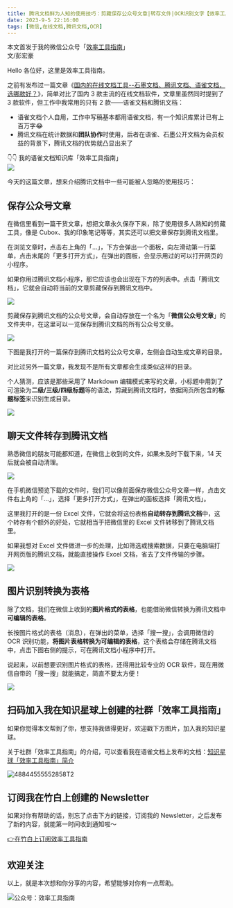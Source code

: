 ```yaml
---
title: 腾讯文档鲜为人知的使用技巧：剪藏保存公众号文章|转存文件|OCR识别文字【效率工具指南】  
date: 2023-9-5 22:16:00               
tags: [微信,在线文档,腾讯文档,OCR]                                                                               
---
```

本文首发于我的微信公众号「[效率工具指南](https://mp.weixin.qq.com/s/jJRzDqqsg7k2CYuKI2lwaQ)」       
文/彭宏豪   


Hello 各位好，这里是效率工具指南。  

之前有发布过一篇文章《[国内的在线文档工具--石墨文档、腾讯文档、语雀文档，选哪款好？](https://www.penghh.fun/2023/02/18/2023-2-18-online_document/)》，简单对比了国内 3 款主流的在线文档软件，文章里虽然同时提到了 3 款软件，但工作中我常用的只有 2 款——语雀文档和腾讯文档：  

* 语雀文档个人自用，工作中写稿基本都用语雀文档，有一个知识库累计已有上百万字😂          
* 腾讯文档在统计数据和**团队协作**时使用，后者在语雀、石墨公开文档为会员权益的背景下，腾讯文档的优势就凸显出来了     

👇👇 我的语雀文档知识库「效率工具指南」   
![](https://img.penghh.fun/2023/09/05/16938375683917.jpg)

今天的这篇文章，想来介绍腾讯文档中一些可能被人忽略的使用技巧：    

## 保存公众号文章  

在微信里看到一篇干货文章，想把文章永久保存下来，除了使用很多人熟知的剪藏工具，像是 Cubox、我的印象笔记等等，其实还可以把文章保存到腾讯文档里。   

在浏览文章时，点击右上角的「…」，下方会弹出一个面板，向左滑动第一行菜单，点击末尾的「更多打开方式」，在弹出的面板，会显示用过的可以打开网页的小程序。  

如果你用过腾讯文档小程序，那它应该也会出现在下方的列表中。点击「腾讯文档」，它就会自动将当前的文章剪藏保存到腾讯文档中。    

![](https://img.penghh.fun/2023/09/05/stiiitch20230904110921.jpg)

剪藏保存到腾讯文档的公众号文章，会自动存放在一个名为「**微信公众号文章**」的文件夹中，在这里可以一览保存到腾讯文档的所有公众号文章。  

![](https://img.penghh.fun/2023/09/05/16938428422698.jpg)

下图是我打开的一篇保存到腾讯文档的公众号文章，左侧会自动生成文章的目录。  

对比过另外一篇文章，我发现不是所有文章都会生成类似这样的目录。

个人猜测，应该是那些采用了 Markdown 编辑模式来写的文章，小标题中用到了可渲染为**二级/三级/四级标题**等的语法，剪藏到腾讯文档时，依据网页所包含的**标题标签**来识别生成目录。     

![](https://img.penghh.fun/2023/09/05/16938460565221.jpg)


## 聊天文件转存到腾讯文档

熟悉微信的朋友可能都知道，在微信上收到的文件，如果未及时下载下来，14 天后就会被自动清理。  

![](https://img.penghh.fun/2023/09/05/16938736682055.jpg)

在手机微信预览下载的文件时，我们可以像前面保存微信公众号文章一样，点击文件右上角的「…」，选择「更多打开方式」，在弹出的面板选择「腾讯文档」。  

这里我打开的是一份 Excel 文件，它就会将这份表格**自动转存到腾讯文档**中，这个转存有个额外的好处，它就相当于把微信里的 Excel 文件转移到了腾讯文档里。  

如果我想对 Excel 文件做进一步的处理，比如筛选或搜索数据，只要在电脑端打开网页版的腾讯文档，就能直接操作 Excel 文档，省去了文件传输的步骤。   

![](https://img.penghh.fun/2023/09/05/stiiitch20230905083250.jpg)

## 图片识别转换为表格

除了文档，我们在微信上收到的**图片格式的表格**，也能借助微信转换为腾讯文档中**可编辑的表格**。  

长按图片格式的表格（消息），在弹出的菜单，选择「搜一搜」，会调用微信的 OCR 识别功能，**将图片表格转换为可编辑的表格**，这个表格会存储在腾讯文档中，点击下图右侧的提示，可在腾讯文档小程序中打开。   

说起来，以前想要识别图片格式的表格，还得用比较专业的 OCR 软件，现在用微信自带的「搜一搜」就能搞定，简直不要太方便！     

![](https://img.penghh.fun/2023/09/05/stiiitch20230905084552.jpg)



## 扫码加入我在知识星球上创建的社群「效率工具指南」  

如果你觉得本文帮到了你，想支持我做得更好，欢迎戳下方图片，加入我的知识星球。     

关于社群「效率工具指南」的介绍，可以查看我在语雀文档上发布的文档：[知识星球「效率工具指南」简介](https://www.yuque.com/penghonghao/af0aai/glwrg2dl0dqlegi6?singleDoc#)    

![48844555552858T2](https://img.penghh.fun/2023/03/25/48844555552858t2.JPG)   


## 订阅我在竹白上创建的 Newsletter   

如果对你有帮助的话，别忘了点击下方的链接，订阅我的 Newsletter，之后发布了新的内容，就能第一时间收到通知啦～  

[👉在竹白上订阅效率工具指南](https://penghh.zhubai.love/)         

## 欢迎关注     

以上，就是本次想和你分享的内容，希望能够对你有一点帮助。     

![公众号：效率工具指南](https://img.penghh.fun/2021/05/28/gong-zhong-hao-wei-bu-er-wei-ma-dailogo.png)   





 



   

 